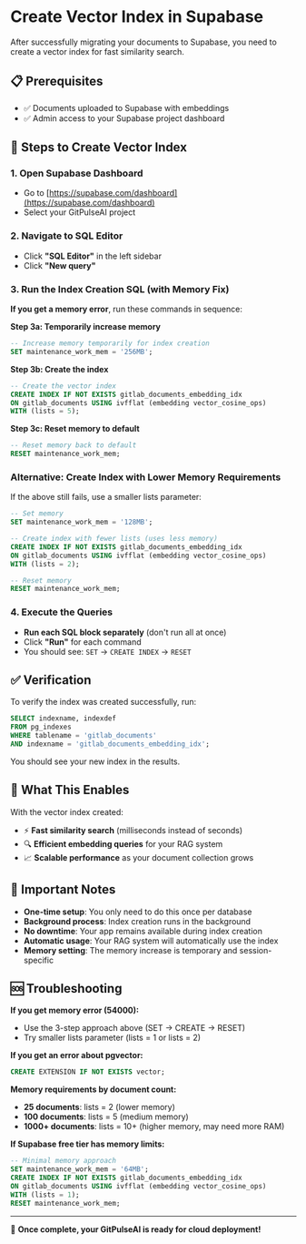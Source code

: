 # Create Vector Index in Supabase

After successfully migrating your documents to Supabase, you need to create a vector index for fast similarity search.

## 📋 Prerequisites

- ✅ Documents uploaded to Supabase with embeddings
- ✅ Admin access to your Supabase project dashboard

## 🚀 Steps to Create Vector Index

### 1. Open Supabase Dashboard
- Go to [https://supabase.com/dashboard](https://supabase.com/dashboard)
- Select your GitPulseAI project

### 2. Navigate to SQL Editor
- Click **"SQL Editor"** in the left sidebar
- Click **"New query"**

### 3. Run the Index Creation SQL (with Memory Fix)

**If you get a memory error**, run these commands in sequence:

**Step 3a: Temporarily increase memory**
```sql
-- Increase memory temporarily for index creation
SET maintenance_work_mem = '256MB';
```

**Step 3b: Create the index**
```sql
-- Create the vector index
CREATE INDEX IF NOT EXISTS gitlab_documents_embedding_idx 
ON gitlab_documents USING ivfflat (embedding vector_cosine_ops)
WITH (lists = 5);
```

**Step 3c: Reset memory to default**
```sql
-- Reset memory back to default
RESET maintenance_work_mem;
```

### Alternative: Create Index with Lower Memory Requirements

If the above still fails, use a smaller lists parameter:

```sql
-- Set memory
SET maintenance_work_mem = '128MB';

-- Create index with fewer lists (uses less memory)
CREATE INDEX IF NOT EXISTS gitlab_documents_embedding_idx 
ON gitlab_documents USING ivfflat (embedding vector_cosine_ops)
WITH (lists = 2);

-- Reset memory
RESET maintenance_work_mem;
```

### 4. Execute the Queries
- **Run each SQL block separately** (don't run all at once)
- Click **"Run"** for each command
- You should see: `SET` → `CREATE INDEX` → `RESET`

## ✅ Verification

To verify the index was created successfully, run:

```sql
SELECT indexname, indexdef 
FROM pg_indexes 
WHERE tablename = 'gitlab_documents' 
AND indexname = 'gitlab_documents_embedding_idx';
```

You should see your new index in the results.

## 🎯 What This Enables

With the vector index created:
- ⚡ **Fast similarity search** (milliseconds instead of seconds)
- 🔍 **Efficient embedding queries** for your RAG system  
- 📈 **Scalable performance** as your document collection grows

## 🚨 Important Notes

- **One-time setup**: You only need to do this once per database
- **Background process**: Index creation runs in the background
- **No downtime**: Your app remains available during index creation
- **Automatic usage**: Your RAG system will automatically use the index
- **Memory setting**: The memory increase is temporary and session-specific

## 🆘 Troubleshooting

**If you get memory error (54000):**
- Use the 3-step approach above (SET → CREATE → RESET)
- Try smaller lists parameter (lists = 1 or lists = 2)

**If you get an error about pgvector:**
```sql
CREATE EXTENSION IF NOT EXISTS vector;
```

**Memory requirements by document count:**
- **25 documents**: lists = 2 (lower memory)
- **100 documents**: lists = 5 (medium memory)  
- **1000+ documents**: lists = 10+ (higher memory, may need more RAM)

**If Supabase free tier has memory limits:**
```sql
-- Minimal memory approach
SET maintenance_work_mem = '64MB';
CREATE INDEX IF NOT EXISTS gitlab_documents_embedding_idx 
ON gitlab_documents USING ivfflat (embedding vector_cosine_ops)
WITH (lists = 1);
RESET maintenance_work_mem;
```

---

🎉 **Once complete, your GitPulseAI is ready for cloud deployment!** 